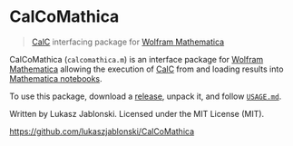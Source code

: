 # CalCoMathica
> [CalC](http://calciumcalculator.org/) interfacing package for [Wolfram Mathematica](https://www.wolfram.com/mathematica/)

CalCoMathica (`calcomathica.m`) is an interface package for [Wolfram Mathematica](https://www.wolfram.com/mathematica/) allowing the execution of [CalC](http://calciumcalculator.org/) from and loading results into [Mathematica notebooks](http://reference.wolfram.com/language/guide/NotebookBasics.html).

To use this package, download a [release](https://github.com/lukaszjablonski/CalCoMathica/releases), unpack it, and follow [`USAGE.md`](USAGE.md).

Written by Lukasz Jablonski. Licensed under the MIT License (MIT).

https://github.com/lukaszjablonski/CalCoMathica
